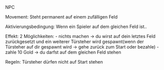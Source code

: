 NPC

Movement:
Steht permanent auf einem zufälligen Feld

Aktivierungsbedingung:
Wenn ein Spieler auf dem gleichen Feld ist..

Effekt:
2 Möglichkeiten:
	- nichts machen -> du wirst auf dein letztes Feld zurückgesetzt und ein weiterer Türsteher wird gespawnt(wenn der Türsteher auf dir gespawnt wird -> gehe zurück zum Start oder bezahle)
	- zahle 10 Gold -> du darfst auf dem gleichen Feld stehen

Regeln:
Türsteher dürfen nicht auf Start stehen